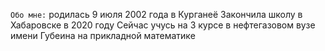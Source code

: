 `Обо мне:`
родилась 9 июля 2002 года в Курганеё
Закончила школу в Хабаровске в 2020 году
Сейчас учусь на 3 курсе в нефтегазовом вузе имени Губеина на прикладной математике